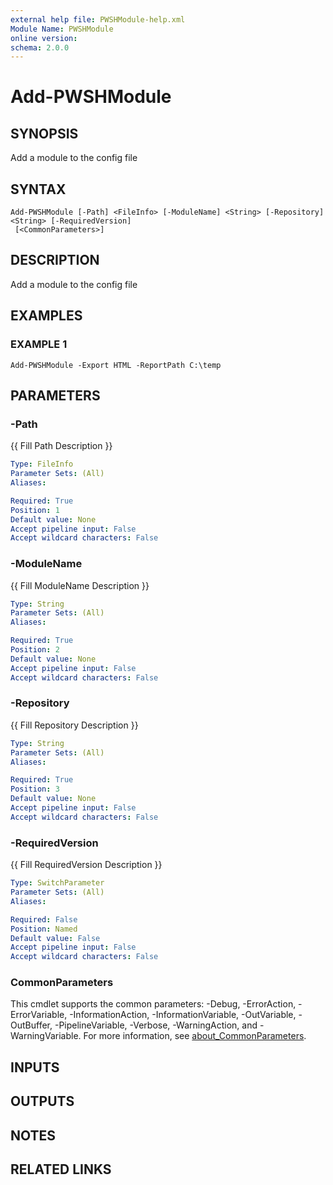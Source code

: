 ```yaml
---
external help file: PWSHModule-help.xml
Module Name: PWSHModule
online version:
schema: 2.0.0
---
```


# Add-PWSHModule

## SYNOPSIS
Add a module to the config file

## SYNTAX

```
Add-PWSHModule [-Path] <FileInfo> [-ModuleName] <String> [-Repository] <String> [-RequiredVersion]
 [<CommonParameters>]
```

## DESCRIPTION
Add a module to the config file

## EXAMPLES

### EXAMPLE 1
```
Add-PWSHModule -Export HTML -ReportPath C:\temp
```

## PARAMETERS

### -Path
{{ Fill Path Description }}

```yaml
Type: FileInfo
Parameter Sets: (All)
Aliases:

Required: True
Position: 1
Default value: None
Accept pipeline input: False
Accept wildcard characters: False
```

### -ModuleName
{{ Fill ModuleName Description }}

```yaml
Type: String
Parameter Sets: (All)
Aliases:

Required: True
Position: 2
Default value: None
Accept pipeline input: False
Accept wildcard characters: False
```

### -Repository
{{ Fill Repository Description }}

```yaml
Type: String
Parameter Sets: (All)
Aliases:

Required: True
Position: 3
Default value: None
Accept pipeline input: False
Accept wildcard characters: False
```

### -RequiredVersion
{{ Fill RequiredVersion Description }}

```yaml
Type: SwitchParameter
Parameter Sets: (All)
Aliases:

Required: False
Position: Named
Default value: False
Accept pipeline input: False
Accept wildcard characters: False
```

### CommonParameters
This cmdlet supports the common parameters: -Debug, -ErrorAction, -ErrorVariable, -InformationAction, -InformationVariable, -OutVariable, -OutBuffer, -PipelineVariable, -Verbose, -WarningAction, and -WarningVariable. For more information, see [about_CommonParameters](http://go.microsoft.com/fwlink/?LinkID=113216).

## INPUTS

## OUTPUTS

## NOTES

## RELATED LINKS
